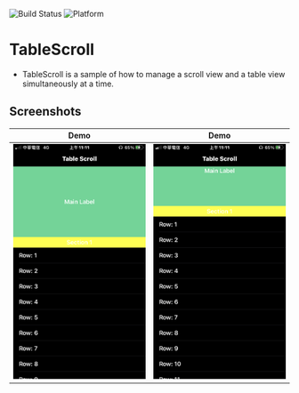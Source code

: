 ![Build Status](https://img.shields.io/badge/build-%20passing%20-brightgreen.svg)
![Platform](https://img.shields.io/badge/Platform-%20iOS%20-blue.svg)

# TableScroll 

- TableScroll is a sample of how to manage a scroll view and a table view simultaneously at a time.

## Screenshots
|Demo|Demo|
|---|---|
|![Demo](./ScreenShots/demo1.png)|![Demo](./ScreenShots/demo2.png)|

